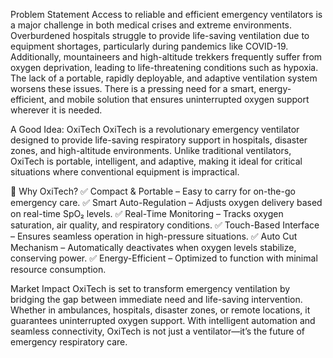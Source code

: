 Problem Statement
Access to reliable and efficient emergency ventilators is a major challenge in both medical crises and extreme environments.
Overburdened hospitals struggle to provide life-saving ventilation due to equipment shortages, particularly during pandemics
like COVID-19. Additionally, mountaineers and high-altitude trekkers frequently suffer from oxygen deprivation, leading to 
life-threatening conditions such as hypoxia. The lack of a portable, rapidly deployable, and adaptive ventilation system worsens
these issues. There is a pressing need for a smart, energy-efficient, and mobile solution that ensures uninterrupted oxygen support 
wherever it is needed.

A Good Idea: OxiTech
OxiTech is a revolutionary emergency ventilator designed to provide life-saving respiratory support in hospitals, disaster zones, and
high-altitude environments. Unlike traditional ventilators, OxiTech is portable, intelligent, and adaptive, making it ideal for critical 
situations where conventional equipment is impractical.

🔹 Why OxiTech?
✅ Compact & Portable – Easy to carry for on-the-go emergency care.
✅ Smart Auto-Regulation – Adjusts oxygen delivery based on real-time SpO₂ levels.
✅ Real-Time Monitoring – Tracks oxygen saturation, air quality, and respiratory conditions.
✅ Touch-Based Interface – Ensures seamless operation in high-pressure situations.
✅ Auto Cut Mechanism – Automatically deactivates when oxygen levels stabilize, conserving power.
✅ Energy-Efficient – Optimized to function with minimal resource consumption.

Market Impact
OxiTech is set to transform emergency ventilation by bridging the gap between immediate need and life-saving intervention.
Whether in ambulances, hospitals, disaster zones, or remote locations, it guarantees uninterrupted oxygen support. With intelligent
automation and seamless connectivity, OxiTech is not just a ventilator—it’s the future of emergency respiratory care.
